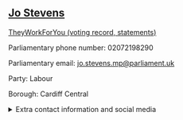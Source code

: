 ## <a href="https://members.parliament.uk/member/4425/contact">Jo Stevens</a>

<a href="https://www.theyworkforyou.com/mp/25304/jo_stevens/cardiff_central">TheyWorkForYou (voting record, statements)</a> 

Parliamentary phone number: 02072198290 

Parliamentary email: jo.stevens.mp@parliament.uk 

Party: Labour 

Borough: Cardiff Central 

<details><summary>Extra contact information and social media</summary> 
<li>Website: http://www.jostevens.co.uk/</li>
<li>Twitter: https://twitter.com/jostevenslabour</li>
<li>Constituency office phone number: 02921329736</li>
<li>Constituency office email:</li>
<li>Facebook:</li>
<li>Instagram:</li>
<li>Youtube:</li>
<li>Linkedin:</li>
<li>Government department phone number:</li>
<li>Government department email:</li>
<li>Threads:</li>
<li>Party office phone number:</li>
<li>Party office email:</li>
<li>Tiktok:</li>
</details>
